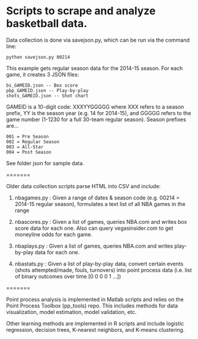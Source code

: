 # Scripts to scrape and analyze basketball data.


Data collection is done via savejson.py, which can be run via the command line:
  
    python savejson.py 00214
  

This example gets regular season data for the 2014-15 season. For each game, it creates 3 JSON files:

    bs_GAMEID.json -- Box score
    pbp_GAMEID.json -- Play-by-play
    shots_GAMEID.json -- Shot chart
  

GAMEID is a 10-digit code: XXXYYGGGGG where XXX refers to a season prefix, YY is the season year (e.g. 14 for 2014-15), and GGGGG refers to the game number (1-1230 for a full 30-team regular season). Season prefixes are...

    001 = Pre Season
    002 = Regular Season
    003 = All-Star
    004 = Post Season


See folder json for sample data.

=======

Older data collection scripts parse HTML into CSV and include:

1. nbagames.py : Given a range of dates & season code (e.g. 00214 = 2014-15 regular season), formulates a text list of all NBA games in the range

2. nbascores.py : Given a list of games, queries NBA.com and writes box score data for each one. Also can query vegasinsider.com to get moneyline odds for each game.

3. nbaplays.py : Given a list of games, queries NBA.com and writes play-by-play data for each one.

4. nbastats.py : Given a list of play-by-play data, convert certain events (shots attempted/made, fouls, turnovers) into point process data (i.e. list of binary outcomes over time [0 0 0 0 1 ...])

=======

Point process analysis is implemented in Matlab scripts and relies on the Point Process Toolbox (pp_tools) repo. This includes methods for data visualization, model estimation, model validation, etc.

Other learning methods are implemented in R scripts and include logistic regression, decision trees, K-nearest neighbors, and K-means clustering.
